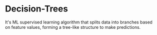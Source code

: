 # Decision-Trees
It's ML supervised learning algorithm that splits data into branches based on feature values, forming a tree-like structure to make predictions.
